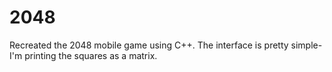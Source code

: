 # 2048
Recreated the 2048 mobile game using C++. The interface is pretty simple-I'm printing the squares as a matrix.
